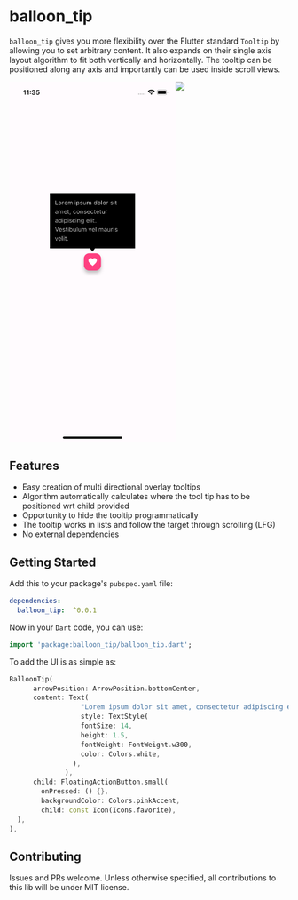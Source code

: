 # balloon_tip

`balloon_tip` gives you more flexibility over the Flutter standard `Tooltip` by allowing you to set arbitrary content. It also expands on their single axis layout algorithm to fit both vertically and horizontally. The tooltip can be positioned along any axis and importantly can be used inside scroll views.

<div style="display: flex;">
<img src="https://github.com/joafc96/balloon_tip/raw/main/assets/bottom_center_balloon_tip.png" width="300">
<img src="https://github.com/joafc96/balloon_tip/blob/main/assets/balloon_tip_scroll_view_example.gif" width="300">
</div>

## Features
* Easy creation of multi directional overlay tooltips
* Algorithm automatically calculates where the tool tip has to be positioned wrt child provided
* Opportunity to hide the tooltip programmatically
* The tooltip works in lists and follow the target through scrolling (LFG)
* No external dependencies


## Getting Started

Add this to your package's `pubspec.yaml` file:

```yaml
dependencies:
  balloon_tip:  ^0.0.1
```

Now in your `Dart` code, you can use:
```dart
import 'package:balloon_tip/balloon_tip.dart';
```

To add the UI is as simple as: 
```dart
BalloonTip(
      arrowPosition: ArrowPosition.bottomCenter,
      content: Text(
                  "Lorem ipsum dolor sit amet, consectetur adipiscing elit. Vestibulum vel mauris velit. Maecenas convallis sapien non pharetra viverra. Maecenas tristique purus at aliquam convallis. Nam vestibulum ipsum sem. In scelerisque massa at iaculis tempor.",
                  style: TextStyle(
                  fontSize: 14,
                  height: 1.5,
                  fontWeight: FontWeight.w300,
                  color: Colors.white,
                ),
              ),
      child: FloatingActionButton.small(
        onPressed: () {},
        backgroundColor: Colors.pinkAccent,
        child: const Icon(Icons.favorite),
  ),
),
```

## Contributing

Issues and PRs welcome. Unless otherwise specified, all contributions to this lib will be under MIT license.
